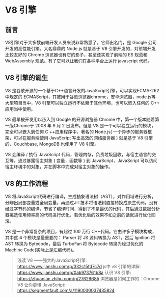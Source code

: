 # V8 引擎

## 前言

V8引擎对于大多数前端开发人员来说非常熟悉了。它师出名门，是 Google 公司开发的高性能引擎。大名鼎鼎的 Node.js 就是基于 V8 引擎开发的，对前端开发比较友好的 Chrome 浏览器也有它的影子，甚至还实现了前端的 ES 规范和 WebAssembly 规范。有了它可以让我们在各种平台上运行 javascript 代码。

## V8 引擎的诞生

V8 是谷歌开源的一个基于C++语言开发的JavaScript引擎，可以实现ECMA-262中规定的 ECMAScript，其被用于谷歌浏览器chrome，安卓浏览器，node.js等大型项目当中，V8 引擎可以独立运行不依赖于其他环境，也可以嵌入任何的 C++ 应用当中使用。

 V8 最早被开发用以嵌入到 Google 的开源浏览器 Chrome 中，第一个版本随着第一版Chrome于 2008 年 9 月 2 日发布。但是 V8 是一个可以独立运行的模块，完全可以嵌入到任何 C ++应用程序中。著名的 Node.js( 一个异步的服务器框架，可以在服务端使用 JavaScript 写出高效的网络服务器 ) 就是基于 V8 引擎的，Couchbase, MongoDB 也使用了 V8 引擎。

V8 会编译 / 执行 JavaScript 代码，管理内存，负责垃圾回收，与宿主语言的交互等。通过暴露宿主对象 ( 变量，函数等 ) 到 JavaScript，JavaScript 可以访问宿主环境中的对象，并在脚本中完成对宿主对象的操作。

## V8 的工作流程

V8 将JavaScript代码进行编译，生成抽象语法树（AST），对作用域进行分析，分辨出局部变量或全局变量，再通过JIT技术将语法树直接转换成原生代码，没有经过字节码的编译，节省了编译时间，得到了不是最优的代码，其后通过数据分析器挑选使用频率高的代码进行优化，若优化后的效果不如之前的话就进行优化回滚。

V8 是一个非常复杂的项目，有超过 100 万行 C++代码。它由许多子模块构成，其中这 4 个模块是最重要的：
Parser 将 JS 源码转换为 AST，然后 Ignition 将 AST 转换为 Bytecode，最后 TurboFan 将 Bytecode 转换为经过优化的 Machine Code(实际上是汇编代码)。

> 浅读 V8 ——强大的JavaScript引擎: <https://www.jianshu.com/p/332c15fd7c7d>
> js中 v8 引擎的详解: <https://www.jianshu.com/p/0ab973761b8a>
> 认识 V8 引擎: <https://zhuanlan.zhihu.com/p/27628685>
> 浏览器是如何工作的：Chrome V8 让你更懂 JavaScript: <https://segmentfault.com/a/1190000037435824>
